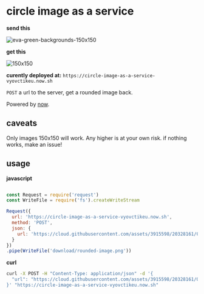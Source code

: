 # circle image as a service

**send this**

![eva-green-backgrounds-150x150](https://cloud.githubusercontent.com/assets/3915598/20328161/04450b9c-ab35-11e6-9c4c-188c862573a7.jpg)

**get this**

![150x150](https://cloud.githubusercontent.com/assets/3915598/20328187/371ce06c-ab35-11e6-9720-adfbce08755b.png)

**curently deployed at:** `https://circle-image-as-a-service-vyovctikeu.now.sh`

`POST` a url to the server, get a rounded image back.

Powered by [now](https://zeit.co/now).

## caveats
Only images 150x150 will work. Any higher is at your own risk. if nothing works, make an issue!

## usage

**javascript**

```javascript

const Request = require('request')
const WriteFile = require('fs').createWriteStream

Request({
  url: 'https://circle-image-as-a-service-vyovctikeu.now.sh',
  method: 'POST',
  json: {
    url: 'https://cloud.githubusercontent.com/assets/3915598/20328161/04450b9c-ab35-11e6-9c4c-188c862573a7.jpg'
  }
})
.pipe(WriteFile('download/rounded-image.png'))

```

**curl**

```bash
curl -X POST -H "Content-Type: application/json" -d '{
  "url": "https://cloud.githubusercontent.com/assets/3915598/20328161/04450b9c-ab35-11e6-9c4c-188c862573a7.jpg"
}' "https://circle-image-as-a-service-vyovctikeu.now.sh"

```
